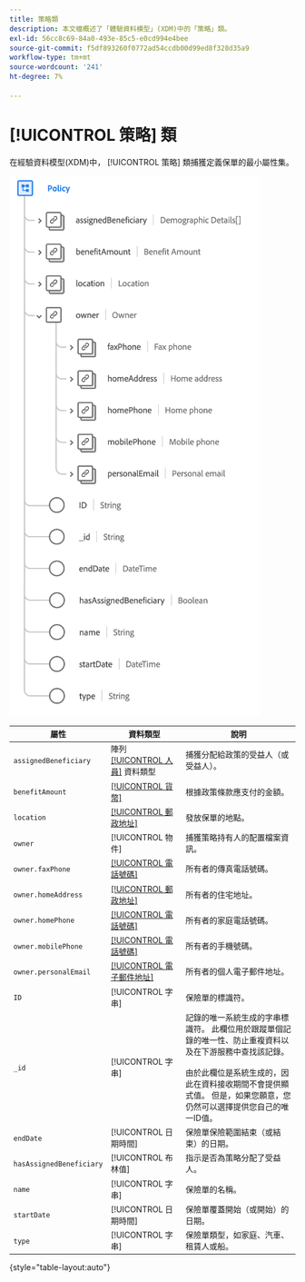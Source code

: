 ```yaml
---
title: 策略類
description: 本文檔概述了「體驗資料模型」(XDM)中的「策略」類。
exl-id: 56cc8c69-84a0-493e-85c5-e0cd994e4bee
source-git-commit: f5df893260f0772ad54ccdb00d99ed8f328d35a9
workflow-type: tm+mt
source-wordcount: '241'
ht-degree: 7%

---
```


# [!UICONTROL 策略] 類

在經驗資料模型(XDM)中， [!UICONTROL 策略] 類捕獲定義保單的最小屬性集。

![](../images/classes/policy.png)

| 屬性 | 資料類型 | 說明 |
| --- | --- | --- |
| `assignedBeneficiary` | 陣列 [[!UICONTROL 人員]](../data-types/person.md) 資料類型 | 捕獲分配給政策的受益人（或受益人）。 |
| `benefitAmount` | [[!UICONTROL 貨幣]](../data-types/currency.md) | 根據政策條款應支付的金額。 |
| `location` | [[!UICONTROL 郵政地址]](../data-types/postal-address.md) | 發放保單的地點。 |
| `owner` | [!UICONTROL 物件] | 捕獲策略持有人的配置檔案資訊。 |
| `owner.faxPhone` | [[!UICONTROL 電話號碼]](../data-types/phone-number.md) | 所有者的傳真電話號碼。 |
| `owner.homeAddress` | [[!UICONTROL 郵政地址]](../data-types/postal-address.md) | 所有者的住宅地址。 |
| `owner.homePhone` | [[!UICONTROL 電話號碼]](../data-types/phone-number.md) | 所有者的家庭電話號碼。 |
| `owner.mobilePhone` | [[!UICONTROL 電話號碼]](../data-types/phone-number.md) | 所有者的手機號碼。 |
| `owner.personalEmail` | [[!UICONTROL 電子郵件地址]](../data-types/email-address.md) | 所有者的個人電子郵件地址。 |
| `ID` | [!UICONTROL 字串] | 保險單的標識符。 |
| `_id` | [!UICONTROL 字串] | 記錄的唯一系統生成的字串標識符。 此欄位用於跟蹤單個記錄的唯一性、防止重複資料以及在下游服務中查找該記錄。<br><br>由於此欄位是系統生成的，因此在資料接收期間不會提供顯式值。 但是，如果您願意，您仍然可以選擇提供您自己的唯一ID值。 |
| `endDate` | [!UICONTROL 日期時間] | 保險單保險範圍結束（或結束）的日期。 |
| `hasAssignedBeneficiary` | [!UICONTROL 布林值] | 指示是否為策略分配了受益人。 |
| `name` | [!UICONTROL 字串] | 保險單的名稱。 |
| `startDate` | [!UICONTROL 日期時間] | 保險單覆蓋開始（或開始）的日期。 |
| `type` | [!UICONTROL 字串] | 保險單類型，如家庭、汽車、租賃人或船。 |

{style="table-layout:auto"}
